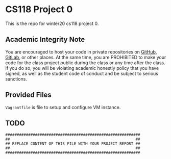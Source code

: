 # CS118 Project 0

This is the repo for winter20 cs118 project 0.

## Academic Integrity Note

You are encouraged to host your code in private repositories on [GitHub](https://github.com/), [GitLab](https://gitlab.com), or other places.  At the same time, you are PROHIBITED to make your code for the class project public during the class or any time after the class.  If you do so, you will be violating academic honestly policy that you have signed, as well as the student code of conduct and be subject to serious sanctions.

## Provided Files

`Vagrantfile` is file to setup and configure VM instance.

## TODO

    ###########################################################
    ##                                                       ##
    ## REPLACE CONTENT OF THIS FILE WITH YOUR PROJECT REPORT ##
    ##                                                       ##
    ###########################################################
